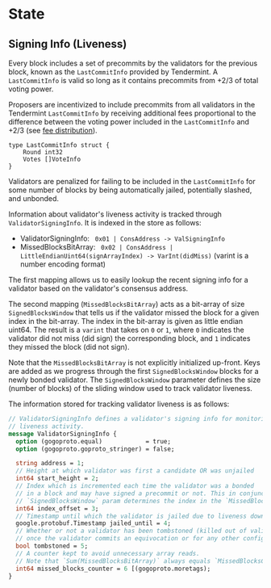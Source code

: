 <!--
order: 2
-->

# State

## Signing Info (Liveness)

Every block includes a set of precommits by the validators for the previous block,
known as the `LastCommitInfo` provided by Tendermint. A `LastCommitInfo` is valid so
long as it contains precommits from +2/3 of total voting power.

Proposers are incentivized to include precommits from all validators in the Tendermint `LastCommitInfo`
by receiving additional fees proportional to the difference between the voting
power included in the `LastCommitInfo` and +2/3 (see [fee distribution](https://github.com/cosmos/cosmos-sdk/blob/master/docs/spec/_proposals/README.md)).

```
type LastCommitInfo struct {
	Round int32
	Votes []VoteInfo
}
```

Validators are penalized for failing to be included in the `LastCommitInfo` for some
number of blocks by being automatically jailed, potentially slashed, and unbonded.

Information about validator's liveness activity is tracked through `ValidatorSigningInfo`.
It is indexed in the store as follows:

- ValidatorSigningInfo: ` 0x01 | ConsAddress -> ValSigningInfo`
- MissedBlocksBitArray: ` 0x02 | ConsAddress | LittleEndianUint64(signArrayIndex) -> VarInt(didMiss)`  (varint is a number encoding format)

The first mapping allows us to easily lookup the recent signing info for a
validator based on the validator's consensus address.

The second mapping (`MissedBlocksBitArray`) acts
as a bit-array of size `SignedBlocksWindow` that tells us if the validator missed
the block for a given index in the bit-array. The index in the bit-array is given
as little endian uint64.
The result is a `varint` that takes on `0` or `1`, where `0` indicates the
validator did not miss (did sign) the corresponding block, and `1` indicates
they missed the block (did not sign).

Note that the `MissedBlocksBitArray` is not explicitly initialized up-front. Keys
are added as we progress through the first `SignedBlocksWindow` blocks for a newly
bonded validator. The `SignedBlocksWindow` parameter defines the size
(number of blocks) of the sliding window used to track validator liveness.

The information stored for tracking validator liveness is as follows:

```protobuf
// ValidatorSigningInfo defines a validator's signing info for monitoring their
// liveness activity.
message ValidatorSigningInfo {
  option (gogoproto.equal)            = true;
  option (gogoproto.goproto_stringer) = false;

  string address = 1;
  // Height at which validator was first a candidate OR was unjailed
  int64 start_height = 2;
  // Index which is incremented each time the validator was a bonded
  // in a block and may have signed a precommit or not. This in conjunction with the
  // `SignedBlocksWindow` param determines the index in the `MissedBlocksBitArray`.
  int64 index_offset = 3;
  // Timestamp until which the validator is jailed due to liveness downtime.
  google.protobuf.Timestamp jailed_until = 4;
  // Whether or not a validator has been tombstoned (killed out of validator set). It is set
  // once the validator commits an equivocation or for any other configured misbehiavor.
  bool tombstoned = 5;
  // A counter kept to avoid unnecessary array reads.
  // Note that `Sum(MissedBlocksBitArray)` always equals `MissedBlocksCounter`.
  int64 missed_blocks_counter = 6 [(gogoproto.moretags);
}
```
